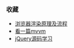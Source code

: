 ### 收藏
* [浏览器渲染原理及流程](https://www.cnblogs.com/slly/p/6640761.html)
* [看一篇mvvm](https://juejin.im/post/5af8eb55f265da0b814ba766)
* [jQuery源码学习](https://blog.csdn.net/liujie19901217/article/details/51205113)